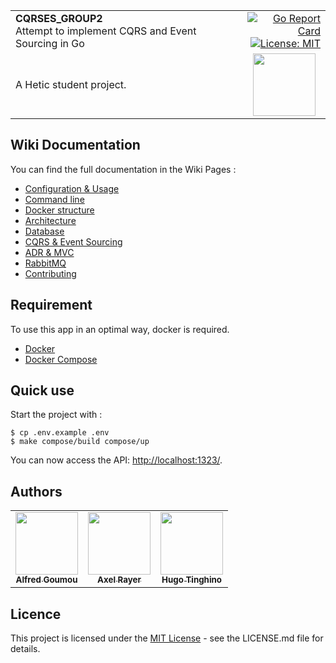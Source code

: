 <table width="100%">
	<tr>
		<td align="left" width="70%">
			<strong>CQRSES_GROUP2</strong><br>
			<spam>Attempt to implement CQRS and Event Sourcing in Go</spam>
		</td>
		<td align="right" width="25%">
            <a href="https://goreportcard.com/report/github.com/HETIC-MT-P2021/CQRSES_GROUP2">
                <img src="https://goreportcard.com/badge/github.com/HETIC-MT-P2021/CQRSES_GROUP2" alt="Go Report Card">
			</a>
            <a href="https://github.com/HETIC-MT-P2021/aio-group2-proj01/blob/master/LICENSE">
                <img src="https://img.shields.io/badge/License-MIT-yellow.svg" alt="License: MIT"/>
            </a>
		</td>
	</tr>
	<tr>
		<td>A Hetic student project.</td>
		<td align="center">
			<img src="https://user-images.githubusercontent.com/27848278/80025966-ab059800-84e1-11ea-9e37-41a3ddcbda89.png" width="100"/>
		</td>
	</tr>
</table>

## Wiki Documentation

You can find the full documentation in the Wiki Pages :

* [Configuration & Usage](https://github.com/HETIC-MT-P2021/CQRSES_GROUP2/wiki/1-%E2%80%A2-Configuration-&-Usage)
* [Command line](https://github.com/HETIC-MT-P2021/CQRSES_GROUP2/wiki/2-%E2%80%A2-Command-line)
* [Docker structure](https://github.com/HETIC-MT-P2021/CQRSES_GROUP2/wiki/3-%E2%80%A2-Docker-structure)
* [Architecture](https://github.com/HETIC-MT-P2021/CQRSES_GROUP2/wiki/4-%E2%80%A2-Architecture)
* [Database](https://github.com/HETIC-MT-P2021/CQRSES_GROUP2/wiki/5-%E2%80%A2-Database)
* [CQRS & Event Sourcing](https://github.com/HETIC-MT-P2021/CQRSES_GROUP2/wiki/6-%E2%80%A2-CQRS-&-Event-Sourcing)
* [ADR & MVC](https://github.com/HETIC-MT-P2021/CQRSES_GROUP2/wiki/7-%E2%80%A2-ADR-&-MVC)
* [RabbitMQ](https://github.com/HETIC-MT-P2021/CQRSES_GROUP2/wiki/8-%E2%80%A2-RabbitMQ)
* [Contributing](https://github.com/HETIC-MT-P2021/CQRSES_GROUP2/wiki/9-%E2%80%A2-Contributing)

## Requirement

To use this app in an optimal way, docker is required.

* [Docker](https://www.docker.com/)
* [Docker Compose](https://docs.docker.com/compose/install/)

## Quick use

Start the project with :

```shell
$ cp .env.example .env
$ make compose/build compose/up
```

You can now access the API: [http://localhost:1323/](http://localhost:1323/).
## Authors

<table>
  <tr>
    <td align="center">
      <a href="https://github.com/fredgoum">
        <img src="https://github.com/fredgoum.png" width="100px;"/><br>
        <sub><b>Alfred Goumou</b></sub>
      </a>
    </td>
    <td align="center">
      <a href="https://github.com/Akecel">
        <img src="https://github.com/Akecel.png" width="100px;"/><br>
        <sub><b>Axel Rayer</b></sub>
      </a>
    </td>
    <td align="center">
      <a href="https://github.com/t-hugo">
        <img src="https://github.com/t-hugo.png" width="100px;"/><br>
        <sub><b>Hugo Tinghino</b></sub>
      </a>
    </td>
  </tr>
</table>

## Licence

This project is licensed under the [MIT License](https://opensource.org/licenses)  - see the LICENSE.md file for
details.
